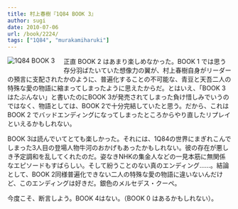 ```yaml
---
title: 村上春樹『1Q84 BOOK 3』
author: sugi
date: 2010-07-06
url: /book/2224/
tags: ["1Q84", "murakamiharuki"]
---
```

<a href="http://www.amazon.co.jp/exec/obidos/ASIN/4103534257/chezsugi-22/ref=nosim/" name="amazletlink" target="_blank"><img src="http://i0.wp.com/ecx.images-amazon.com/images/I/41ffQULRlxL._SL160_.jpg?w=660" alt="1Q84 BOOK 3" class="alignleft" style="float: left; margin: 0 20px 20px 0;" data-recalc-dims="1" /></a>

正直 BOOK 2 はあまり楽しめなかった。BOOK 1 では思う存分羽ばたいていた想像力の翼が、村上春樹自身がリーダーの預言に支配されたかのように、普遍化することの不可能な、青豆と天吾二人の特殊な愛の物語に縮まってしまったように思えたからだ。とはいえ、「BOOK 3はたぶんない」と書いたのにBOOK 3が発売されてしまった負け惜しみでいうのではなく、物語としては、BOOK 2で十分完結していたと思う。だから、これはBOOK 2 でバッドエンディングになってしまったところからやり直したリプレイといえるかもしれない。

BOOK 3は読んでいてとても楽しかった。それには、1Q84の世界にまぎれこんでしまった3人目の登場人物牛河のおかげもあったかもしれない。彼の存在が悪しき予定調和を乱してくれたのだ。姿なきNHKの集金人などの一見本筋に無関係なエピソードもすばらしい。そして紛うことのない真のエンディング......。結論として、BOOK 2同様普遍化できない二人の特殊な愛の物語に違いないんだけど、このエンディングは好きだ。銀色のメルセデス・クーペ。

今度こそ、断言しよう。BOOK 4はない。（BOOK 0 はあるかもしれない）。
